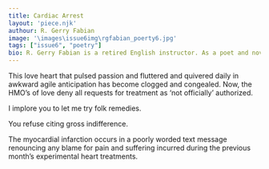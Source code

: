 ```yaml
---
title: Cardiac Arrest
layout: 'piece.njk'
authour: R. Gerry Fabian
image: '\images\issue6img\rgfabian_poerty6.jpg'
tags: ["issue6", "poetry"]
bio: R. Gerry Fabian is a retired English instructor. As a poet and novelist, he has been publishing his writing since 1972 in various literary magazines. He has published four books of his published poems, <i>Parallels, Coming Out Of The Atlantic, Electronic Forecasts. and Ball On The Mound.</i> In addition, he has published three novels. They are Getting Lucky (The Story), Memphis Masquerade, and Seventh Sense.  All these books are available both as ebooks and paperbacks at all publishers including Amazon, Apple Books, and Barnes and Noble. His web page is <a href = "https://rgerryfabian.wordpress.com">rgerryfabian.wordpress.com</a> and his Twitter handle is @GerryFabian2. He lives in Doylestown, PA.
---
```


This love heart that pulsed passion
and fluttered and quivered daily
in awkward agile anticipation
has become clogged and congealed.
Now,
the HMO’s of love
deny all requests for treatment
as ‘not officially’ authorized.

I implore you
to let me try
folk remedies.

You refuse citing gross indifference.

The myocardial infarction
occurs
in a poorly worded text message
renouncing any blame
for pain and suffering
incurred
during the previous month’s 
experimental heart treatments.